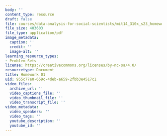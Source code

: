 ```yaml
---
body: ''
content_type: resource
draft: false
file: courses/data-analysis-for-social-scientists/mit14_310x_s23_homework01.pdf
file_size: 403603
file_type: application/pdf
image_metadata:
  caption: ''
  credit: ''
  image-alt: ''
learning_resource_types:
- Problem Sets
license: https://creativecommons.org/licenses/by-nc-sa/4.0/
resourcetype: Document
title: Homework 01
uid: 955c77e0-659c-4deb-a659-2fbb3e4517c1
video_files:
  archive_url: ''
  video_captions_file: ''
  video_thumbnail_file: ''
  video_transcript_file: ''
video_metadata:
  video_speakers: ''
  video_tags: ''
  youtube_description: ''
  youtube_id: ''
---
```

